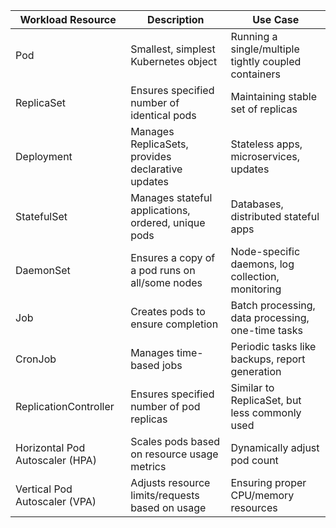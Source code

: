 | Workload Resource                | Description                                                              | Use Case                                        |
|----------------------------------|--------------------------------------------------------------------------|-------------------------------------------------|
| Pod                              | Smallest, simplest Kubernetes object                                     | Running a single/multiple tightly coupled containers |
| ReplicaSet                       | Ensures specified number of identical pods                               | Maintaining stable set of replicas              |
| Deployment                       | Manages ReplicaSets, provides declarative updates                        | Stateless apps, microservices, updates          |
| StatefulSet                      | Manages stateful applications, ordered, unique pods                      | Databases, distributed stateful apps            |
| DaemonSet                        | Ensures a copy of a pod runs on all/some nodes                           | Node-specific daemons, log collection, monitoring |
| Job                              | Creates pods to ensure completion                                        | Batch processing, data processing, one-time tasks |
| CronJob                          | Manages time-based jobs                                                  | Periodic tasks like backups, report generation  |
| ReplicationController            | Ensures specified number of pod replicas                                 | Similar to ReplicaSet, but less commonly used   |
| Horizontal Pod Autoscaler (HPA)  | Scales pods based on resource usage metrics                              | Dynamically adjust pod count                    |
| Vertical Pod Autoscaler (VPA)    | Adjusts resource limits/requests based on usage                          | Ensuring proper CPU/memory resources            |
